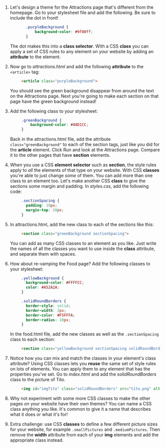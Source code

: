 1. Let's design a theme for the Attractions page that's different from the homepage. Go to your stylesheet file and add the following. Be sure to include the dot in front!
   ```css
          .purpleBackground {
              background-color: #9f80ff;
          }
   ```
   The dot makes this into a **class selector**. With a CSS **class** you can apply a set of CSS rules to any element on your website by adding an **attribute** to the element.

2. Now go to _attractions.html_ and add the following **attribute** to the `<article>` tag:

   ```html
        <article class="purpleBackground">
   ```
   You should see the green background disappear from around the text on the Attractions page. Next you're going to make each section on that page have the green background instead!

3. Add the following class to your stylesheet:

   ```css
        .greenBackground {
            background-color: #48D1CC;
        }
   ```

   Back in the attractions.html file, add the attribute `class="greenBackground"` to each of the section tags, just like you did for the **article** element. Click Run and look at the Attractions page. Compare it to the other pages that have **section** elements.

4. When you use a CSS **element selector** such as **section**, the style rules apply to _all_ the elements of that type on your website. With CSS **classes** you're able to just change _some_ of them. You can add more than one class to an element too. Let's make another CSS **class** to give the sections some margin and padding. In _styles.css_, add the following code:
   ```css
        .sectionSpacing {
          padding: 10px;
          margin-top: 20px;
        }
   ```
5. In attractions.html, add the new class to each of the sections like this:
   ```html
        <section class="greenBackground sectionSpacing">
   ```
   You can add as many CSS classes to an element as you like. Just write the names of all the classes you want to use inside the **class** attribute, and separate them with spaces.

6. How about re-vamping the Food page? Add the following classes to your stylesheet:

   ```css
        .yellowBackground {
          background-color: #FFFFCC;
          color: #A52A2A;
        }

        .solidRoundBorders {
          border-style: solid;
          border-width: 2px;
          border-color: #F5FFFA;
          border-radius: 10px;
        }
   ```

   In the food.html file, add the new classes as well as the `.sectionSpacing` class to each section:

   ```html
        <section class="yellowBackground sectionSpacing solidRoundBorders">
   ```

7. Notice how you can mix and match the classes in your element's class attribute? Using CSS classes lets you **reuse** the same set of style rules on lots of elements. You can apply them to any element that has the properties you've set. Go to _index.html_ and add the _solidRoundBorders_ class to the picture of Tito.

   ```html
        <img id="imgTito" class="solidRoundBorders" src="tito.png" alt="Tito the dog" width="100px">
   ```

8. Why not experiment with some more CSS classes to make the other pages on your website have their own themes? You can name a CSS class anything you like. It's common to give it a name that describes what it does or what it's for!

9. Extra challenge: use CSS **classes** to define a few different picture sizes for your website, for example `.smallPictures` and `.mediumPictures`. Then remove the **width** attribute from each of your **img** elements and add the appropriate class instead.